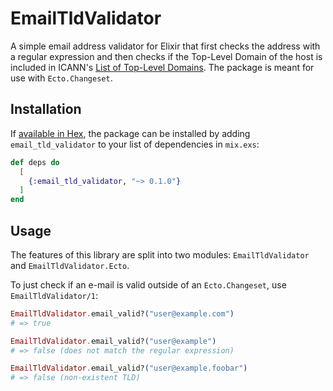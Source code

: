 # EmailTldValidator

A simple email address validator for Elixir that first checks the address with a regular
expression and then checks if the Top-Level Domain of the host is included in ICANN's
[List of Top-Level Domains](https://www.icann.org/resources/pages/tlds-2012-02-25-en).
The package is meant for use with `Ecto.Changeset`.

## Installation

If [available in Hex](https://hex.pm/docs/publish), the package can be installed
by adding `email_tld_validator` to your list of dependencies in `mix.exs`:

```elixir
def deps do
  [
    {:email_tld_validator, "~> 0.1.0"}
  ]
end
```

## Usage

The features of this library are split into two modules: `EmailTldValidator` and
`EmailTldValidator.Ecto`.

To just check if an e-mail is valid outside of an `Ecto.Changeset`, use `EmailTldValidator/1`:

```elixir
EmailTldValidator.email_valid?("user@example.com")
# => true

EmailTldValidator.email_valid?("user@example")
# => false (does not match the regular expression)

EmailTldValidator.email_valid?("user@example.foobar")
# => false (non-existent TLD)
```
